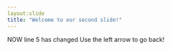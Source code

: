 ```yaml
---
layout:slide
title: "Welcome to our second slide!"
---
```

NOW line 5 has changed 
Use the left arrow to go back!
